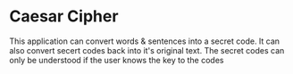 # Caesar Cipher
This application can convert words & sentences into a secret code. It can also convert secert codes back into it's original text.
The secret codes can only be understood if the user knows the key to the codes